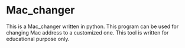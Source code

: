 # Mac_changer
This is a Mac_changer written in python. This program can be used for changing Mac address to a customized one. This tool is written for educational purpose only.
